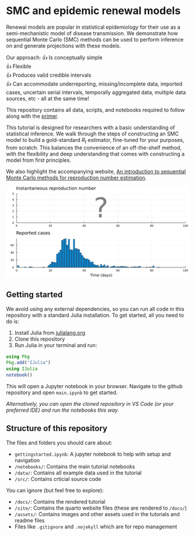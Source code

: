 # SMC and epidemic renewal models

Renewal models are popular in statistical epidemiology for their use as a semi-mechanistic model of disease transmission. We demonstrate how sequential Monte Carlo (SMC) methods can be used to perform inference on and generate projections with these models.

Our approach:
👍 Is conceptually simple  
👍 Flexible  
👍 Produces valid credible intervals  
👍 Can accommodate underreporting, missing/incomplete data, imported cases, uncertain serial intervals, temporally aggregated data, multiple data sources, etc - all at the same time!

This repository contains all data, scripts, and notebooks required to follow along with the [primer](https://github.com/nicsteyn2/SMCforRt/blob/main/workingpaper.pdf).

This tutorial is designed for researchers with a basic understanding of statistical inference. We walk through the steps of constructing an SMC model to build a gold-standard $R_t$ estimator, fine-tuned for your purposes, from scratch. This balances the convenience of an off-the-shelf method, with the flexibility and deep understanding that comes with constructing a model from first principles.

We also highlight the accompanying website, [An introduction to sequential Monte Carlo methods for reproduction number estimation](https://nicsteyn2.github.io/SMCforRt/).

![Figure showing unknown Rt and reported cases in NZ](assets/root_readme_data.png)


## Getting started

We avoid using any external dependencies, so you can run all code in this repository with a standard Julia installation. To get started, all you need to do is:
1. Install Julia from [julialang.org](https://julialang.org/downloads/)
2. Clone this repository
3. Run Julia in your terminal and run:

```julia
using Pkg
Pkg.add("IJulia")
using IJulia
notebook()
```

This will open a Jupyter notebook in your browser. Navigate to the github repository and open `main.ipynb` to get started.

*Alternatively, you can open the cloned repository in VS Code (or your preferred IDE) and run the notebooks this way.*

## Structure of this repository

The files and folders you should care about:
- `gettingstarted.ipynb`: A jupyter notebook to help with setup and navigation
- `/notebooks/`: Contains the main tutorial notebooks
- `/data/`: Contains all example data used in the tutorial
- `/src/`: Contains crticial source code

You can ignore (but feel free to explore):
- `/docs/`: Contains the rendered tutorial
- `/site/`: Contains the quarto website files (these are rendered to `/docs/`)
- `/assets/`: Contains images and other assets used in the tutorials and readme files
- Files like `.gitignore` and `.nojekyll` which are for repo management

